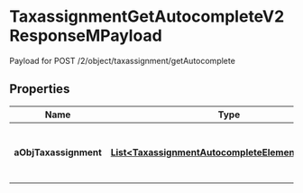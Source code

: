 

# TaxassignmentGetAutocompleteV2ResponseMPayload

Payload for POST /2/object/taxassignment/getAutocomplete

## Properties

| Name | Type | Description | Notes |
|------------ | ------------- | ------------- | -------------|
|**aObjTaxassignment** | [**List&lt;TaxassignmentAutocompleteElementResponse&gt;**](TaxassignmentAutocompleteElementResponse.md) | An array of Taxassignment autocomplete element response. |  |



